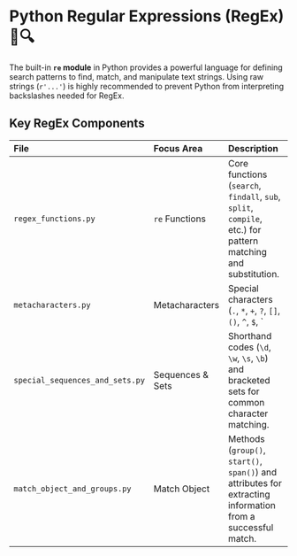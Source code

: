 # Python Regular Expressions (RegEx) 🐍🔍

The built-in **`re` module** in Python provides a powerful language for defining search patterns to find, match, and manipulate text strings. Using raw strings (`r'...'`) is highly recommended to prevent Python from interpreting backslashes needed for RegEx.

## Key RegEx Components

| File | Focus Area | Description |
| :--- | :--- | :--- |
| `regex_functions.py` | `re` Functions | Core functions (`search`, `findall`, `sub`, `split`, `compile`, etc.) for pattern matching and substitution. |
| `metacharacters.py` | Metacharacters | Special characters (`.`, `*`, `+`, `?`, `[]`, `()`, `^`, `$`, `|`) used to construct complex patterns. |
| `special_sequences_and_sets.py` | Sequences & Sets | Shorthand codes (`\d`, `\w`, `\s`, `\b`) and bracketed sets for common character matching. |
| `match_object_and_groups.py` | Match Object | Methods (`group()`, `start()`, `span()`) and attributes for extracting information from a successful match. |